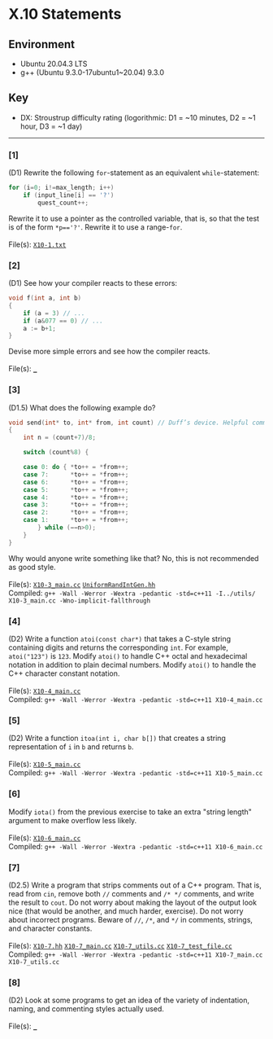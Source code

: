 # X.10 Statements

## Environment
- Ubuntu 20.04.3 LTS
- g++ (Ubuntu 9.3.0-17ubuntu1~20.04) 9.3.0

## Key
- DX: Stroustrup difficulty rating (logorithmic: D1 = ~10 minutes, D2 = ~1 hour, D3 = ~1 day)

---

### \[1\]
(D1) Rewrite the following `for`-statement as an equivalent `while`-statement:
```C++
for (i=0; i!=max_length; i++)
    if (input_line[i] == '?')
        quest_count++;
```
Rewrite it to use a pointer as the controlled variable, that is, so that the test is of the form `*p=='?'`. Rewrite it to use a range-`for`.\
\
File(s): [`X10-1.txt`](./X10-1.txt)

### \[2\]
(D1) See how your compiler reacts to these errors:
```C++
void f(int a, int b)
{
    if (a = 3) // ...
    if (a&077 == 0) // ...
    a := b+1;
}
```
Devise more simple errors and see how the compiler reacts.\
\
File(s): [`_`](./)

### \[3\]
(D1.5) What does the following example do?
```C++
void send(int* to, int* from, int count) // Duff’s device. Helpful comment deliberately deleted.
{
    int n = (count+7)/8;

    switch (count%8) {

    case 0: do { *to++ = *from++;
    case 7:      *to++ = *from++;
    case 6:      *to++ = *from++;
    case 5:      *to++ = *from++;
    case 4:      *to++ = *from++;
    case 3:      *to++ = *from++;
    case 2:      *to++ = *from++;
    case 1:      *to++ = *from++;
        } while (−−n>0);
    }
}
```
Why would anyone write something like that? No, this is not recommended as good style.\
\
File(s): [`X10-3_main.cc`](./X10-3_main.cc) [`UniformRandIntGen.hh`](../utils/UniformRandIntGen.hh)\
Compiled: `g++ -Wall -Werror -Wextra -pedantic -std=c++11 -I../utils/ X10-3_main.cc -Wno-implicit-fallthrough`

### \[4\]
(D2) Write a function `atoi(const char*)` that takes a C-style string containing digits and returns
the corresponding `int`. For example, `atoi("123")` is `123`. Modify `atoi()` to handle C++ octal and
hexadecimal notation in addition to plain decimal numbers. Modify `atoi()` to handle the C++
character constant notation.\
\
File(s): [`X10-4_main.cc`](./X10-4_main.cc)\
Compiled: `g++ -Wall -Werror -Wextra -pedantic -std=c++11 X10-4_main.cc`

### \[5\]
(D2) Write a function `itoa(int i, char b[])` that creates a string representation of `i` in `b` and returns `b`.\
\
File(s): [`X10-5_main.cc`](./X10-5_main.cc)\
Compiled: `g++ -Wall -Werror -Wextra -pedantic -std=c++11 X10-5_main.cc`

### \[6\]
Modify `iota()` from the previous exercise to take an extra "string length" argument to make overflow less likely.\
\
File(s): [`X10-6_main.cc`](./X10-6_main.cc)\
Compiled: `g++ -Wall -Werror -Wextra -pedantic -std=c++11 X10-6_main.cc`

### \[7\]
(D2.5) Write a program that strips comments out of a C++ program. That is, read from `cin`, remove both `//` comments and `/* */` comments, and write the result to `cout`. Do not worry about making the layout of the output look nice (that would be another, and much harder, exercise). Do not worry about incorrect programs. Beware of `//`, `/*`, and `*/` in comments, strings, and character constants.\
\
File(s): [`X10-7.hh`](./X10-7.hh) [`X10-7_main.cc`](./X10-7_main.cc) [`X10-7_utils.cc`](./X10-7_utils.cc) [`X10-7_test_file.cc`](./X10-7_test_file.cc)\
Compiled: `g++ -Wall -Werror -Wextra -pedantic -std=c++11 X10-7_main.cc X10-7_utils.cc`

### \[8\]
(D2) Look at some programs to get an idea of the variety of indentation, naming, and commenting styles actually used.\
\
File(s): [`_`](./)

